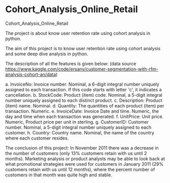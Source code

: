 # Cohort_Analysis_Online_Retail
Cohort_Analysis_Online_Retail

The project is about know user retention rate using cohort analysis in python.

The aim of this project is to know user retention rate using cohort analysis and some deep dive analysis in python.

The description of all the features is given below: (data source https://www.kaggle.com/code/ersany/customer-segmentation-with-rfm-analysis-cohort-an/data)

a. InvoiceNo: Invoice number. Nominal, a 6-digit integral number uniquely assigned to each transaction. If this code starts with letter 'c', it indicates a cancellation.
b. StockCode: Product (item) code. Nominal, a 5-digit integral number uniquely assigned to each distinct product.
c. Description: Product (item) name. Nominal.
d. Quantity: The quantities of each product (item) per transaction. Numeric.
e. InvoiceDate: Invoice Date and time. Numeric, the day and time when each transaction was generated.
f. UnitPrice: Unit price. Numeric, Product price per unit in sterling.
g. CustomerID: Customer number. Nominal, a 5-digit integral number uniquely assigned to each customer.
h. Country: Country name. Nominal, the name of the country where each customer resides.

The conclusion of this project:
In November 2011 there was a decrease in the number of customers (only 13% customers retain with us until 2 months). Marketing analysis or product analysts may be able to look back at what promotional strategies were used for customers in January 2011 (29% customers retain with us until 12 months), where the percent number of customers in that month was quite high and stable.

